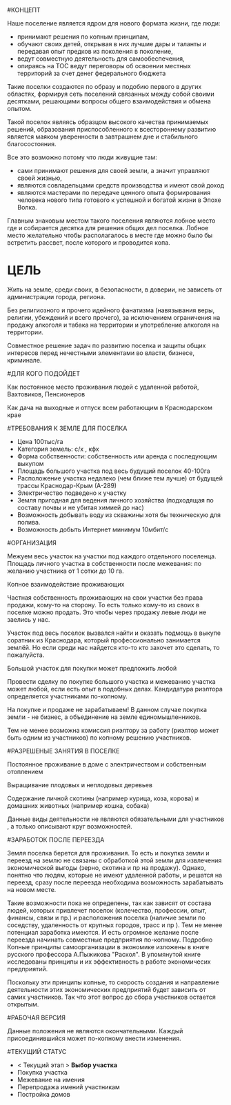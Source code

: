 #КОНЦЕПТ

Наше поселение является ядром для нового формата жизни, где люди:
- принимают решения по копным принципам,
- обучают своих детей, открывая в них лучшие дары и таланты и передавая опыт предков из поколения в поколение,
- ведут совместную деятельность для самообеспечения,
- опираясь на ТОС ведут переговоры об освоении местных территорий за счет денег федерального бюджета

Такие поселки создаются по образу и подобию первого в других областях, формируя сеть поселений связанных между собой своими десятками, решающими вопросы общего взаимодействия и обмена опытом.

Такой поселок являясь образцом высокого качества принимаемых решений, образования приспособленного к всестороннему развитию является маяком уверенности в завтрашнем дне и стабильного благосостояния.

Все это возможно потому что люди живущие там:
- сами принимают решения для своей земли, а значит управляют своей жизнью,
- являются совладельцами средств производства и имеют свой доход
- являются мастерами по передаче ценного опыта формирования человека нового типа готового к успешной и богатой жизни в Эпохе Волка.

Главным знаковым местом такого поселения являются лобное место где и собирается десятка для решения общих дел поселка. Лобное место желательно чтобы располагалось в месте где можно было бы встретить рассвет, после которого и проводится копа.

# ЦЕЛЬ

Жить на земле, среди своих, в безопасности, в доверии, не зависеть от администрации города, региона.

Без религиозного и прочего идейного фанатизма (навязывания веры, религии, убеждений и всего прочего), за исключением ограничения на продажу алкоголя и табака на территории и употребление алкоголя на территории.

Совместное решение задач по развитию поселка и защиты общих интересов перед нечестными элементами во власти, бизнесе, криминале.

#ДЛЯ КОГО ПОДОЙДЕТ

Как постоянное место проживания людей с удаленной работой, Вахтовиков, Пенсионеров

Как дача на выходные и отпуск всем работающим в Краснодарском крае

#ТРЕБОВАНИЯ К ЗЕМЛЕ ДЛЯ ПОСЕЛКА

- Цена 100тыс/га
- Категория земель: с/x , кфх
- Форма собственности: собственность или аренда с последующим выкупом 
- Площадь большого участка под весь будущий поселок 40-100га
- Расположение участка недалеко (чем ближе тем лучше) от будущей трассы Краснодар-Крым (А-289)
- Электричество подведено к участку
- Земля пригодная для ведения личного хозяйства (подходящая по составу почвы и не убитая химией до нас)
- Возможность добывать воду из скважины хотя бы техническую для полива.
- Возможность добыть Интернет минимум 10мбит/с

#ОРГАНИЗАЦИЯ

Межуем весь участок на участки под каждого отдельного поселенца. Площадь личного участка в собственности после межевания: по желанию участника от 1 сотки до 10 га.

Копное взаимодействие проживающих

Частная собственность проживающих на свои участки без права продажи, кому-то на сторону. То есть только кому-то из своих в поселке можно продать. Это чтобы через продажу левые люди не заелись у нас.

Участок под весь поселок вызвался найти и оказать подмощь в выкупе соратник из Краснодара, который профессионально занимается землёй. Но если среди нас найдется кто-то кто захочет это сделать, то пожалуйста.

Большой участок для покупки может предложить любой

Провести сделку по покупке большого участка и межеванию участка может любой, если есть опыт в подобных делах. Кандидатура риэлтора определяется участниками по-копному.

На покупке и продаже не зарабатываем! В данном случае покупка земли - не бизнес, а объединение на земле единомышленников.

Тем не менее возможна комиссия риэлтору за работу (риэлтор может быть одним из участников) по копному решению участников.

#РАЗРЕШЕНЫЕ ЗАНЯТИЯ В ПОСЕЛКЕ

Постоянное проживание в доме с электричеством и собственным отоплением

Выращивание плодовых и неплодовых деревьев

Содержание личной скотины (например курица, коза, корова) и домашних животных (например кошка, собака)

Данные виды деятельности не являются обязательными для участников , а только описывают круг возможностей.

#ЗАРАБОТОК ПОСЛЕ ПЕРЕЕЗДА

Земля поселка берется для проживания. То есть и покупка земли и переезд на землю не связаны с обработкой этой земли для извлечения экономической выгоды (зерно, скотина и пр на продажу). Однако, понятно что людям, которые не имеют удаленной работы, и решатся на переезд, сразу после переезда необходима возможность зарабатывать на новом месте.

Такие возможности пока не определены, так как зависят от состава людей, которых привлечет поселок (колечество, профессии, опыт, финансы, связи и пр.) и расположения поселка (наличие земли по соседству, удаленность от крупных городов, трасс и пр ). Тем не менее потенциал заработка имеются. И есть огромное желание после переезда начинать совместные предприятия по-копному. Подробно Копные принципы самоорганизации в экономике изложены в книге русского профессора А.Пыжикова "Раскол". В упомянутой книге исследованы принципы и их эффективность в работе экономичесих предприятий.

Поскольку эти принципы копные, то скорость создания и направление деятельности этих экономических предприятий будет зависить от самих участников. Так что этот вопрос до сбора участников остается открытым.

#РАБОЧАЯ ВЕРСИЯ

Данные положения не являются окончательными. Каждый присоединившийся может по-копному внести изменения.

#ТЕКУЩИЙ СТАТУС
* < Текущий этап > **Выбор участка**
* Покупка участка
* Межевание на имения
* Перепродажа имений участникам
* Постройка домов


 